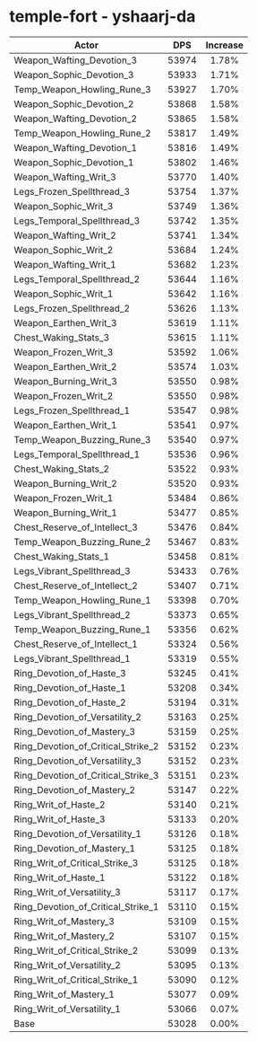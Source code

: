 # temple-fort - yshaarj-da
| Actor | DPS | Increase |
|---|:---:|:---:|
|Weapon_Wafting_Devotion_3|53974|1.78%|
|Weapon_Sophic_Devotion_3|53933|1.71%|
|Temp_Weapon_Howling_Rune_3|53927|1.70%|
|Weapon_Sophic_Devotion_2|53868|1.58%|
|Weapon_Wafting_Devotion_2|53865|1.58%|
|Temp_Weapon_Howling_Rune_2|53817|1.49%|
|Weapon_Wafting_Devotion_1|53816|1.49%|
|Weapon_Sophic_Devotion_1|53802|1.46%|
|Weapon_Wafting_Writ_3|53770|1.40%|
|Legs_Frozen_Spellthread_3|53754|1.37%|
|Weapon_Sophic_Writ_3|53749|1.36%|
|Legs_Temporal_Spellthread_3|53742|1.35%|
|Weapon_Wafting_Writ_2|53741|1.34%|
|Weapon_Sophic_Writ_2|53684|1.24%|
|Weapon_Wafting_Writ_1|53682|1.23%|
|Legs_Temporal_Spellthread_2|53644|1.16%|
|Weapon_Sophic_Writ_1|53642|1.16%|
|Legs_Frozen_Spellthread_2|53626|1.13%|
|Weapon_Earthen_Writ_3|53619|1.11%|
|Chest_Waking_Stats_3|53615|1.11%|
|Weapon_Frozen_Writ_3|53592|1.06%|
|Weapon_Earthen_Writ_2|53574|1.03%|
|Weapon_Burning_Writ_3|53550|0.98%|
|Weapon_Frozen_Writ_2|53550|0.98%|
|Legs_Frozen_Spellthread_1|53547|0.98%|
|Weapon_Earthen_Writ_1|53541|0.97%|
|Temp_Weapon_Buzzing_Rune_3|53540|0.97%|
|Legs_Temporal_Spellthread_1|53536|0.96%|
|Chest_Waking_Stats_2|53522|0.93%|
|Weapon_Burning_Writ_2|53520|0.93%|
|Weapon_Frozen_Writ_1|53484|0.86%|
|Weapon_Burning_Writ_1|53477|0.85%|
|Chest_Reserve_of_Intellect_3|53476|0.84%|
|Temp_Weapon_Buzzing_Rune_2|53467|0.83%|
|Chest_Waking_Stats_1|53458|0.81%|
|Legs_Vibrant_Spellthread_3|53433|0.76%|
|Chest_Reserve_of_Intellect_2|53407|0.71%|
|Temp_Weapon_Howling_Rune_1|53398|0.70%|
|Legs_Vibrant_Spellthread_2|53373|0.65%|
|Temp_Weapon_Buzzing_Rune_1|53356|0.62%|
|Chest_Reserve_of_Intellect_1|53324|0.56%|
|Legs_Vibrant_Spellthread_1|53319|0.55%|
|Ring_Devotion_of_Haste_3|53245|0.41%|
|Ring_Devotion_of_Haste_1|53208|0.34%|
|Ring_Devotion_of_Haste_2|53194|0.31%|
|Ring_Devotion_of_Versatility_2|53163|0.25%|
|Ring_Devotion_of_Mastery_3|53159|0.25%|
|Ring_Devotion_of_Critical_Strike_2|53152|0.23%|
|Ring_Devotion_of_Versatility_3|53152|0.23%|
|Ring_Devotion_of_Critical_Strike_3|53151|0.23%|
|Ring_Devotion_of_Mastery_2|53147|0.22%|
|Ring_Writ_of_Haste_2|53140|0.21%|
|Ring_Writ_of_Haste_3|53133|0.20%|
|Ring_Devotion_of_Versatility_1|53126|0.18%|
|Ring_Devotion_of_Mastery_1|53125|0.18%|
|Ring_Writ_of_Critical_Strike_3|53125|0.18%|
|Ring_Writ_of_Haste_1|53122|0.18%|
|Ring_Writ_of_Versatility_3|53117|0.17%|
|Ring_Devotion_of_Critical_Strike_1|53110|0.15%|
|Ring_Writ_of_Mastery_3|53109|0.15%|
|Ring_Writ_of_Mastery_2|53107|0.15%|
|Ring_Writ_of_Critical_Strike_2|53099|0.13%|
|Ring_Writ_of_Versatility_2|53095|0.13%|
|Ring_Writ_of_Critical_Strike_1|53090|0.12%|
|Ring_Writ_of_Mastery_1|53077|0.09%|
|Ring_Writ_of_Versatility_1|53066|0.07%|
|Base|53028|0.00%|
